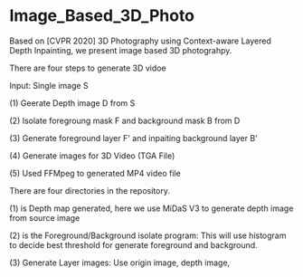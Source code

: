 # Image_Based_3D_Photo

Based on [CVPR 2020] 3D Photography using Context-aware Layered Depth Inpainting, we present image based 3D photograhpy.

There are four steps to generate 3D vidoe

Input: Single image S

(1) Geerate Depth image D from S

(2) Isolate foregroung mask F and background mask B from D

(3) Generate foreground layer F' and inpaiting background layer B'

(4) Generate images for 3D Video (TGA File)

(5) Used FFMpeg to generated MP4 video file


There are four directories in the repository. 

(1) is Depth map generated, here we use MiDaS V3 to generate depth image from source image

(2) is the Foreground/Background isolate program: This will use histogram to decide best threshold for generate foreground and background.

(3) Generate Layer images: Use origin image, depth image, 
